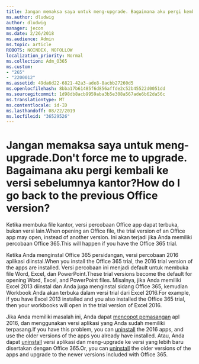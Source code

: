 ```yaml
---
title: Jangan memaksa saya untuk meng-upgrade. Bagaimana aku pergi kembali ke versi sebelumnya kantor?
ms.author: dludwig
author: dludwig
manager: jecon
ms.date: 2/26/2018
ms.audience: Admin
ms.topic: article
ROBOTS: NOINDEX, NOFOLLOW
localization_priority: Normal
ms.collection: Adm_O365
ms.custom:
- "265"
- "2200012"
ms.assetid: 49da6d22-6821-42a3-ade8-8acbb27260d5
ms.openlocfilehash: 8bba17b61485f6d856affde2c52b45522d0051dd
ms.sourcegitcommit: 1d98db8acb9959aba3b5e308a567ade6b62da56c
ms.translationtype: MT
ms.contentlocale: id-ID
ms.lasthandoff: 08/22/2019
ms.locfileid: "36529526"
---
```

# <a name="dont-force-me-to-upgrade-how-do-i-go-back-to-the-previous-office-version"></a><span data-ttu-id="c5a14-103">Jangan memaksa saya untuk meng-upgrade.</span><span class="sxs-lookup"><span data-stu-id="c5a14-103">Don't force me to upgrade.</span></span> <span data-ttu-id="c5a14-104">Bagaimana aku pergi kembali ke versi sebelumnya kantor?</span><span class="sxs-lookup"><span data-stu-id="c5a14-104">How do I go back to the previous Office version?</span></span>

<span data-ttu-id="c5a14-105">Ketika membuka file kantor, versi percobaan Office app dapat terbuka, bukan versi lain.</span><span class="sxs-lookup"><span data-stu-id="c5a14-105">When opening an Office file, the trial version of an Office app may open, instead of another version.</span></span> <span data-ttu-id="c5a14-106">Ini akan terjadi jika Anda memiliki percobaan Office 365.</span><span class="sxs-lookup"><span data-stu-id="c5a14-106">This will happen if you have the Office 365 trial.</span></span>
  
<span data-ttu-id="c5a14-107">Ketika Anda menginstal Office 365 persidangan, versi percobaan 2016 aplikasi diinstal.</span><span class="sxs-lookup"><span data-stu-id="c5a14-107">When you install the Office 365 trial, the 2016 trial version of the apps are installed.</span></span> <span data-ttu-id="c5a14-108">Versi percobaan ini menjadi default untuk membuka file Word, Excel, dan PowerPoint.</span><span class="sxs-lookup"><span data-stu-id="c5a14-108">These trial versions become the default for opening Word, Excel, and PowerPoint files.</span></span> <span data-ttu-id="c5a14-109">Misalnya, jika Anda memiliki Excel 2013 diinstal dan Anda juga menginstal sidang Office 365, kemudian Workbook Anda akan terbuka dalam versi trial dari Excel 2016.</span><span class="sxs-lookup"><span data-stu-id="c5a14-109">For example, if you have Excel 2013 installed and you also installed the Office 365 trial, then your workbooks will open in the trial version of Excel 2016.</span></span>
  
<span data-ttu-id="c5a14-110">Jika Anda memiliki masalah ini, Anda dapat [mencopot pemasangan](https://support.office.com/article/9dd49b83-264a-477a-8fcc-2fdf5dbf61d8.aspx) apl 2016, dan menggunakan versi aplikasi yang Anda sudah memiliki terpasang.</span><span class="sxs-lookup"><span data-stu-id="c5a14-110">If you have this problem, you can [uninstall](https://support.office.com/article/9dd49b83-264a-477a-8fcc-2fdf5dbf61d8.aspx) the 2016 apps, and use the older versions of the apps you already have installed.</span></span> <span data-ttu-id="c5a14-111">Atau, Anda dapat [uninstall](https://support.office.com/article/9dd49b83-264a-477a-8fcc-2fdf5dbf61d8.aspx) versi aplikasi dan meng-upgrade ke versi yang lebih baru disertakan dengan Office 365.</span><span class="sxs-lookup"><span data-stu-id="c5a14-111">Or, you can [uninstall](https://support.office.com/article/9dd49b83-264a-477a-8fcc-2fdf5dbf61d8.aspx) the older versions of the apps and upgrade to the newer versions included with Office 365.</span></span>
